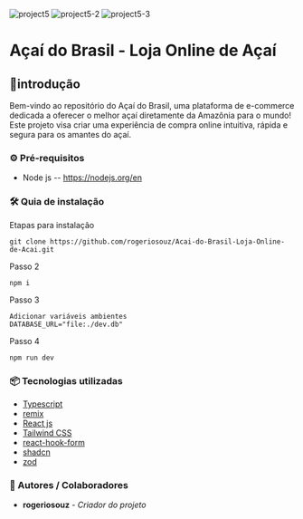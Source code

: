 ![project5](https://github.com/rogeriosouz/Acai-do-Brasil-Loja-Online-de-Acai/assets/76504596/da41d29f-1279-4fb7-9e07-370696ab06f7)
![project5-2](https://github.com/rogeriosouz/Acai-do-Brasil-Loja-Online-de-Acai/assets/76504596/6cffa24c-128c-4ad0-b254-3b158bf1e246)
![project5-3](https://github.com/rogeriosouz/Acai-do-Brasil-Loja-Online-de-Acai/assets/76504596/93f99a40-db11-4367-84ff-35d0b4884a5c)


# Açaí do Brasil - Loja Online de Açaí

## 🚀introdução
Bem-vindo ao repositório do Açaí do Brasil, uma plataforma de e-commerce dedicada a oferecer o melhor açaí diretamente da Amazônia para o mundo! Este projeto visa criar uma experiência de compra online intuitiva, rápida e segura para os amantes do açaí.

### ⚙️ Pré-requisitos
  * Node js -- https://nodejs.org/en

### 🛠️ Quia de instalação

Etapas para instalação
```
git clone https://github.com/rogeriosouz/Acai-do-Brasil-Loja-Online-de-Acai.git
```
Passo 2
```
npm i
```
Passo 3
```
Adicionar variáveis ambientes
DATABASE_URL="file:./dev.db"
```
Passo 4
```
npm run dev
```

### 📦 Tecnologias utilizadas
* [Typescript](https://www.typescriptlang.org)
* [remix](https://remix.run/)
* [React js](https://pt-br.legacy.reactjs.org/)
* [Tailwind CSS](https://tailwindcss.com/)
* [react-hook-form](https://react-hook-form.com/)
* [shadcn](https://ui.shadcn.com/)
* [zod](https://zod.dev/)

### 👷 Autores / Colaboradores

* **rogeriosouz** - *Criador do projeto*

